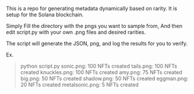 This is a repo for generating metadata dynamically based on rarity.
It is setup for the Solana blockchain.

Simply Fill the directory with the pngs you want to sample from,
And then edit script.py with your own .png files and desired rarities.

The script will generate the JSON, png, and log the results for you to verify.  

Ex.
> python script.py
sonic.png: 100 NFTs created
tails.png: 100 NFTs created
knuckles.png: 100 NFTs created
amy.png: 75 NFTs created
big.png: 50 NFTs created
shadow.png: 50 NFTs created
eggman.png: 20 NFTs created
metalsonic.png: 5 NFTs created